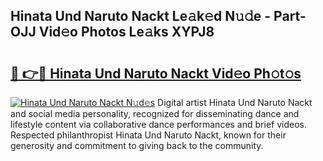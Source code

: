 ## Hinata Und Naruto Nackt Le𝚊k𝚎d N𝚞𝚍e - Part-OJJ Vid𝚎o Photos Le𝚊ks XYPJ8

# <h2><a href="http://fb5f6d.evod.top/?m=Hinata+Und+Naruto+Nackt">🔗 👉🔴 Hinata Und Naruto Nackt Vid𝚎o Ph𝚘t𝚘s</a></h2>

[![Hinata Und Naruto Nackt N𝚞d𝚎s](https://i.imgur.com/8V9OHl7.gif)](http://fb5f6d.evod.top/?m=Hinata+Und+Naruto+Nackt)
Digital artist Hinata Und Naruto Nackt and social media personality, recognized for disseminating dance and lifestyle content via collaborative dance performances and brief videos. Respected philanthropist Hinata Und Naruto Nackt, known for their generosity and commitment to giving back to the community. 
